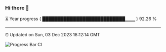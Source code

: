 ### Hi there 👋

⏳ Year progress { ███████████████████████████▁▁▁ } 92.26 %

---

⏰ Updated on Sun, 03 Dec 2023 18:12:14 GMT

![Progress Bar CI](https://github.com/liununu/liununu/workflows/Progress%20Bar%20CI/badge.svg)
